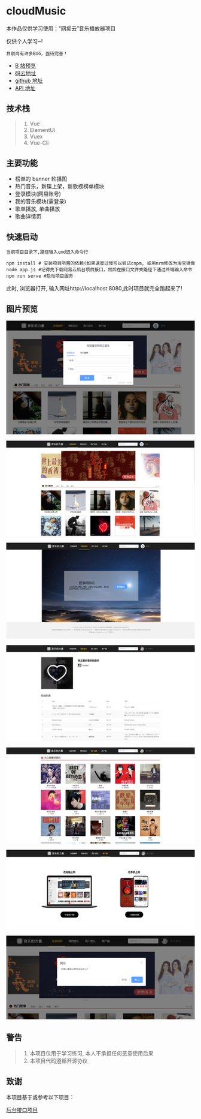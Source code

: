 # cloudMusic

本作品仅供学习使用：“网抑云”音乐播放器项目

仅供个人学习~!

`目前尚有许多BUG，亟待完善！`

- [B 站预览](https://www.bilibili.com/video/BV18b4y1X7TR/)
- [码云地址](https://gitee.com/snowfield-wolf/cloud-music)
- [github 地址](https://github.com/PhoenixJane/phoenix_CloudMusic.git)
- [API 地址](https://binaryify.github.io/NeteaseCloudMusicApi/#/?id=neteasecloudmusicapi)

## 技术栈

> 1. Vue
> 2. ElementUi
> 3. Vuex
> 4. Vue-Cli

## 主要功能

- 榜单的 banner 轮播图
- 热门音乐，新碟上架，新歌榜榜单模块
- 登录模块(网易账号)
- 我的音乐模块(需登录)
- 歌单播放, 单曲播放
- 歌曲详情页

## 快速启动

`当前项目目录下,路径输入cmd进入命令行`

```cmd
npm install # 安装项目所需的依赖(如果速度过慢可以尝试cnpm, 或用nrm修改为淘宝镜像)
node app.js #记得先下载网易云后台项目接口，然后在接口文件夹路径下通过终端输入命令
npm run serve #启动项目服务
```

此时, 浏览器打开, 输入网址http://localhost:8080,此时项目就完全跑起来了!

## 图片预览

![登录界面](./preview/loginPreview.png)

![主界面](./preview/indexPreview.png)

![未登录时的"我的音乐"界面](./preview/pleaseLoginPreview.png)

![登录后的"我的音乐"界面](./preview/myMusicPreview.png)

![热门音乐界面](./preview/hotMusiPreview.png)

![下载界面](./preview/downloadPreview.png)

![退出界面](./preview/logoutPreview.png)

## 警告

> 1. 本项目仅用于学习练习, 本人不承担任何恶意使用后果
> 2. 本项目代码遵循开源协议

## 致谢

本项目基于或参考以下项目：

[后台接口项目](https://binaryify.github.io/NeteaseCloudMusicApi/#/?id=neteasecloudmusicapi)
